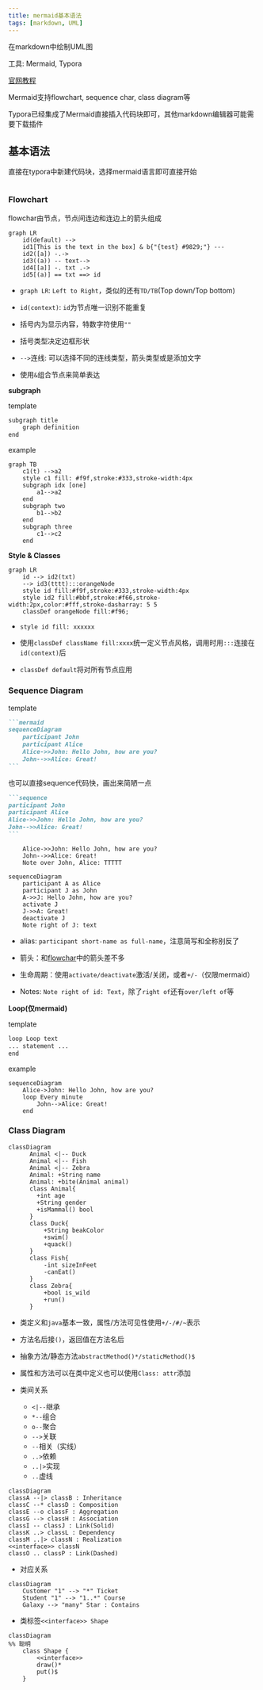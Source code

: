 ```yaml
---
title: mermaid基本语法
tags: [markdown, UML]
---
```


在markdown中绘制UML图

工具: Mermaid, Typora

[官网教程](https://mermaid-js.github.io/mermaid/#/)

Mermaid支持flowchart, sequence char, class diagram等

Typora已经集成了Mermaid直接插入代码块即可，其他markdown编辑器可能需要下载插件

## 基本语法

直接在typora中新建代码块，选择mermaid语言即可直接开始

```mermaid

```

### Flowchart

flowchar由节点，节点间连边和连边上的箭头组成

```mermaid
graph LR
	id(default) --> 
	id1[This is the text in the box] & b{"{test} #9829;"} ---
	id2([a]) -.->
	id3((a)) -- text-->
	id4[[a]] -. txt .->
	id5[(a)] == txt ==> id
```

- `graph LR`: `Left to Right`，类似的还有`TD/TB`(Top down/Top bottom)

- `id(context)`: `id`为节点唯一识别不能重复
- 括号内为显示内容，特数字符使用`""`
- 括号类型决定边框形状

- `-->`连线: 可以选择不同的连线类型，箭头类型或是添加文字

- 使用`&`组合节点来简单表达

**subgraph**

template

```markdown
subgraph title
	graph definition
end
```

example

```mermaid
graph TB
    c1(t) -->a2
    style c1 fill: #f9f,stroke:#333,stroke-width:4px
    subgraph idx [one]
    	a1-->a2
    end
    subgraph two
    	b1-->b2
    end
    subgraph three
    	c1-->c2
    end
```

**Style & Classes**

```mermaid
graph LR
	id --> id2(txt)
	--> id3(tttt):::orangeNode
	style id fill:#f9f,stroke:#333,stroke-width:4px
	style id2 fill:#bbf,stroke:#f66,stroke-width:2px,color:#fff,stroke-dasharray: 5 5
	classDef orangeNode fill:#f96;
```

- `style id fill: xxxxxx`
- 使用`classDef className fill:xxxx`统一定义节点风格，调用时用`:::`连接在`id(context)`后

- `classDef default`将对所有节点应用

### Sequence Diagram

template

````markdown
```mermaid
sequenceDiagram
	participant John
    participant Alice
    Alice->>John: Hello John, how are you?
    John-->>Alice: Great!
```
````

也可以直接sequence代码快，画出来简陋一点

````markdown
```sequence
participant John
participant Alice
Alice->>John: Hello John, how are you?
John-->>Alice: Great!
```
````

```sequence
    Alice->>John: Hello John, how are you?
    John-->>Alice: Great!
    Note over John, Alice: TTTTT
```

```mermaid
sequenceDiagram
    participant A as Alice
    participant J as John
    A->>J: Hello John, how are you?
    activate J
    J->>A: Great!
    deactivate J
    Note right of J: text
```

- alias: `participant short-name as full-name`，注意简写和全称别反了
- 箭头：和[flowchar](#flowchart)中的箭头差不多
- 生命周期：使用`activate/deactivate`激活/关闭，或者`+/-`（仅限mermaid）

- Notes: `Note right of id: Text`，除了`right of`还有`over/left of`等

**Loop(仅mermaid)**

template

```markdown
loop Loop text
... statement ...
end
```

example

```mermaid
sequenceDiagram
    Alice->John: Hello John, how are you?
    loop Every minute
        John-->Alice: Great!
    end
```

### Class Diagram

```mermaid
classDiagram
      Animal <|-- Duck
      Animal <|-- Fish
      Animal <|-- Zebra
      Animal: +String name
      Animal: +bite(Animal animal)
      class Animal{
      	+int age
      	+String gender
      	+isMammal() bool
      }
      class Duck{
          +String beakColor
          +swim()
          +quack()
      }
      class Fish{
          -int sizeInFeet
          -canEat()
      }
      class Zebra{
          +bool is_wild
          +run()
      }
```

- 类定义和`java`基本一致，属性/方法可见性使用`+/-/#/~`表示
- 方法名后接`()`，返回值在方法名后
- 抽象方法/静态方法`abstractMethod()*/staticMethod()$`

- 属性和方法可以在类中定义也可以使用`Class: attr`添加

- 类间关系
  - `<|--`继承
  - `*--`组合
  - `o--`聚合
  - `-->`关联
  - `--`相关（实线）
  - `..>`依赖
  - `..|>`实现
  - `..`虚线

```mermaid
classDiagram
classA --|> classB : Inheritance
classC --* classD : Composition
classE --o classF : Aggregation
classG --> classH : Association
classI -- classJ : Link(Solid)
classK ..> classL : Dependency
classM ..|> classN : Realization
<<interface>> classN
classO .. classP : Link(Dashed)
```

- 对应关系

```mermaid
classDiagram
    Customer "1" --> "*" Ticket
    Student "1" --> "1..*" Course
    Galaxy --> "many" Star : Contains
```

- 类标签`<<interface>> Shape`

```mermaid
classDiagram
%% 聪明 
	class Shape {
		<<interface>>
		draw()*
		put()$
	}
```

